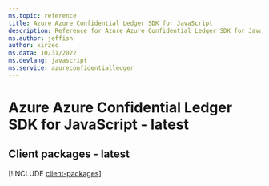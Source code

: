 ```yaml
---
ms.topic: reference
title: Azure Azure Confidential Ledger SDK for JavaScript
description: Reference for Azure Azure Confidential Ledger SDK for JavaScript
ms.author: jeffish
author: xirzec
ms.data: 10/31/2022
ms.devlang: javascript
ms.service: azureconfidentialledger
---
```

# Azure Azure Confidential Ledger SDK for JavaScript - latest

## Client packages - latest
[!INCLUDE [client-packages](azure-confidential-ledger-client-index.md)]